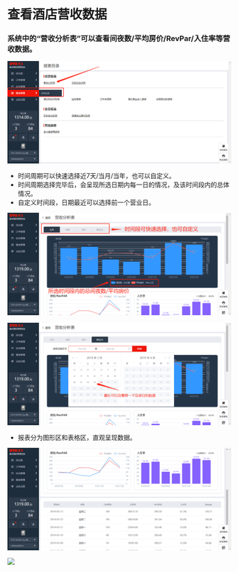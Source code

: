 # 查看酒店营收数据

### 系统中的“营收分析表”可以查看间夜数/平均房价/RevPar/入住率等营收数据。

![](../../../.gitbook/assets/image%20%28139%29.png)

* 时间周期可以快速选择近7天/当月/当年，也可以自定义。 
* 时间周期选择完毕后，会呈现所选日期内每一日的情况，及该时间段内的总体情况。 
* 自定义时间段，日期最近可以选择前一个营业日。

![](../../../.gitbook/assets/image%20%28787%29.png)

![](../../../.gitbook/assets/image%20%28340%29.png)

* 报表分为图形区和表格区，直观呈现数据。

![](../../../.gitbook/assets/image%20%28484%29.png)

![](https://uploader.shimo.im/f/eufzZCdoLaI108MW.png!thumbnail)



